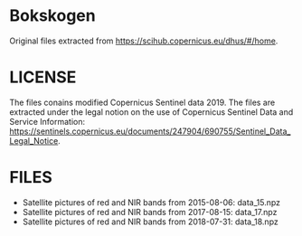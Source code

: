 # Bokskogen
Original files extracted from https://scihub.copernicus.eu/dhus/#/home. 

# LICENSE
The files conains modified Copernicus Sentinel data 2019. The files are extracted under the legal notion on the use of Copernicus Sentinel Data and Service Information: https://sentinels.copernicus.eu/documents/247904/690755/Sentinel_Data_Legal_Notice.

# FILES
- Satellite pictures of red and NIR bands from 2015-08-06: data_15.npz
- Satellite pictures of red and NIR bands from 2017-08-15: data_17.npz
- Satellite pictures of red and NIR bands from 2018-07-31: data_18.npz
